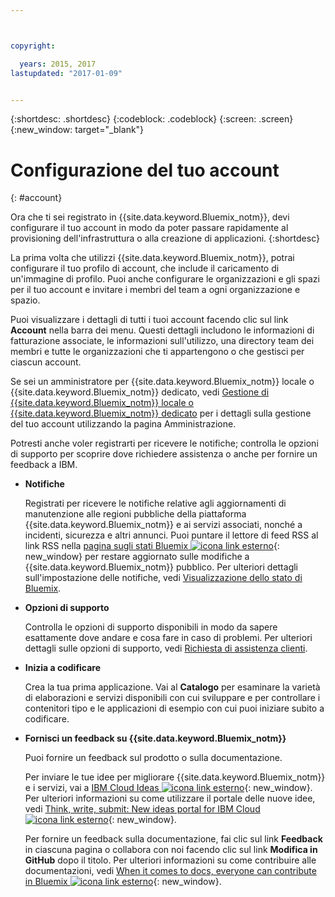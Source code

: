 ```yaml
---



copyright:

  years: 2015, 2017
lastupdated: "2017-01-09"


---
```


{:shortdesc: .shortdesc}
{:codeblock: .codeblock}
{:screen: .screen}
{:new_window: target="_blank"}

<!-- staging only content beginning -->

# Configurazione del tuo account
{: #account}

Ora che ti sei registrato in {{site.data.keyword.Bluemix_notm}}, devi configurare il tuo account in modo da poter passare rapidamente al provisioning dell'infrastruttura o alla creazione di applicazioni.
{:shortdesc}

La prima volta che utilizzi {{site.data.keyword.Bluemix_notm}}, potrai configurare il tuo profilo di account, che include il caricamento di un'immagine di profilo. Puoi anche configurare le organizzazioni e gli spazi per il tuo account e invitare i membri del team a ogni organizzazione e spazio. 

Puoi visualizzare i dettagli di tutti i tuoi account facendo clic sul link **Account** nella barra dei menu. Questi dettagli includono le informazioni di fatturazione associate, le informazioni sull'utilizzo, una directory team dei membri e tutte le organizzazioni che ti appartengono o che gestisci per ciascun account. 

Se sei un amministratore per {{site.data.keyword.Bluemix_notm}} locale o {{site.data.keyword.Bluemix_notm}} dedicato, vedi [Gestione di {{site.data.keyword.Bluemix_notm}} locale o {{site.data.keyword.Bluemix_notm}} dedicato](/docs/admin/index.html#mng) per i dettagli sulla gestione del tuo account utilizzando la pagina Amministrazione.

Potresti anche voler registrarti per ricevere le notifiche; controlla le opzioni di supporto per scoprire dove richiedere assistenza o anche per fornire un feedback a IBM.  

- **Notifiche** 
  
  Registrati per ricevere le notifiche relative agli aggiornamenti di manutenzione alle regioni pubbliche della piattaforma {{site.data.keyword.Bluemix_notm}} e ai servizi associati, nonché a incidenti, sicurezza e altri annunci. Puoi puntare il lettore di feed RSS al link RSS nella [pagina sugli stati Bluemix ![icona link esterno](../icons/launch-glyph.svg)](http://ibm.biz/Bluemixstatus){: new_window} per restare aggiornato sulle modifiche a {{site.data.keyword.Bluemix_notm}} pubblico.  Per ulteriori dettagli sull'impostazione delle notifiche, vedi [Visualizzazione dello stato di Bluemix](/docs/support/index.html#viewing-bluemix-status).

- **Opzioni di supporto** 
  
  Controlla le opzioni di supporto disponibili in modo da sapere esattamente dove andare e cosa fare in caso di problemi. Per ulteriori dettagli sulle opzioni di supporto, vedi [Richiesta di assistenza clienti](/docs/support/index.html#getting-customer-support).

- **Inizia a codificare** 
  
  Crea la tua prima applicazione. Vai al **Catalogo** per esaminare la varietà di elaborazioni e servizi disponibili con cui sviluppare e per controllare i contenitori tipo e le applicazioni di esempio con cui puoi iniziare subito a codificare.

- **Fornisci un feedback su {{site.data.keyword.Bluemix_notm}}** 
  
  Puoi fornire un feedback sul prodotto o sulla documentazione. 
  
  Per inviare le tue idee per migliorare {{site.data.keyword.Bluemix_notm}} e i servizi, vai a [IBM Cloud Ideas ![icona link esterno](../icons/launch-glyph.svg)](https://ibmcloud.ideas.aha.io){: new_window}. Per ulteriori informazioni su come utilizzare il portale delle nuove idee, vedi [Think, write, submit: New ideas portal for IBM Cloud ![icona link esterno](../icons/launch-glyph.svg)](https://developer.ibm.com/bluemix/2016/10/05/think-write-submit/){: new_window}. 
  
  Per fornire un feedback sulla documentazione, fai clic sul link **Feedback** in ciascuna pagina o collabora con noi facendo clic sul link **Modifica in GitHub** dopo il titolo. Per ulteriori informazioni su come contribuire alle documentazioni, vedi [When it comes to docs, everyone can contribute in Bluemix ![icona link esterno](../icons/launch-glyph.svg)](https://developer.ibm.com/bluemix/2016/01/13/bluemix-docs-now-open-source-on-github/){: new_window}.
